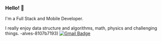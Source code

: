 ### Hello! 👋

I'm a Full Stack and Mobile Developer.

I really enjoy data structure and algorithms, math, physics and challenging things.
-alves-8107b7193)
[![Gmail Badge](https://img.shields.io/badge/-Gmail-black?style=flat-square&logo=Gmail&link=mailto:danmazzeu9@gmail.com)](mailto:danmazzeu9@gmail.com)
